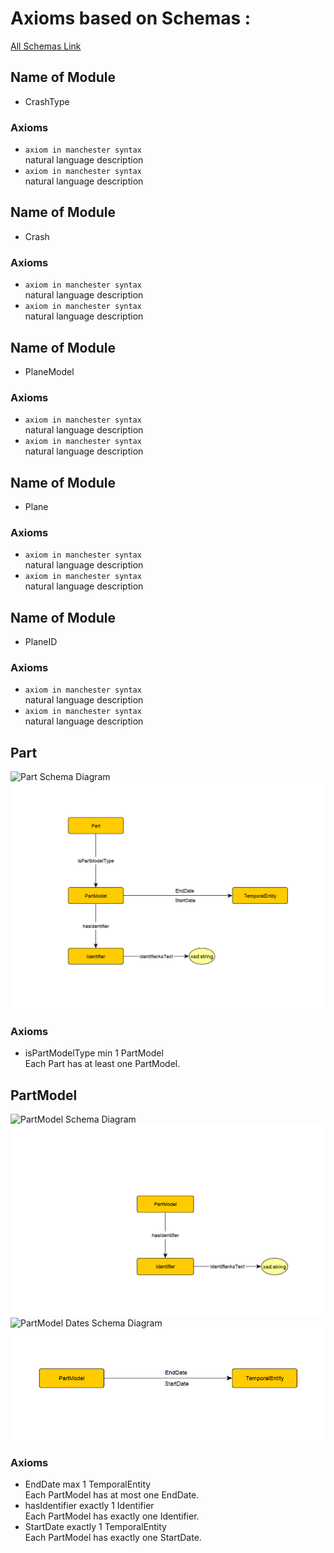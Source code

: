# Axioms based on Schemas :

[All Schemas Link](https://github.com/cs7810-group3/group3Project/tree/main/schema-diagrams)

## Name of Module
* CrashType

### Axioms
* `axiom in manchester syntax` <br />
natural language description
* `axiom in manchester syntax` <br />
natural language description

## Name of Module
* Crash

### Axioms
* `axiom in manchester syntax` <br />
natural language description
* `axiom in manchester syntax` <br />
natural language description

## Name of Module
* PlaneModel

### Axioms
* `axiom in manchester syntax` <br />
natural language description
* `axiom in manchester syntax` <br />
natural language description

## Name of Module
* Plane

### Axioms
* `axiom in manchester syntax` <br />
natural language description
* `axiom in manchester syntax` <br />
natural language description

## Name of Module
* PlaneID

### Axioms
* `axiom in manchester syntax` <br />
natural language description
* `axiom in manchester syntax` <br />
natural language description

## Part
![Part Schema Diagram](../schema-diagrams/part.graphml)
![Part](../schema-diagrams/part_img.png "Part")
### Axioms
* isPartModelType min 1 PartModel <br />
Each Part has at least one PartModel. 

## PartModel
![PartModel Schema Diagram](../schema-diagrams/part_model.graphml)
![PartModel](../schema-diagrams/part_model_img.png "PartModel")
![PartModel Dates Schema Diagram](../schema-diagrams/start_end_dates.graphml)
![PartModel Dates](../schema-diagrams/start_end_dates_img.png "PartModel Dates")

### Axioms
* EndDate max 1 TemporalEntity <br />
Each PartModel has at most one EndDate.
* hasIdentifier exactly 1 Identifier <br />
Each PartModel has exactly one Identifier. 
* StartDate exactly 1 TemporalEntity <br />
Each PartModel has exactly one StartDate.


